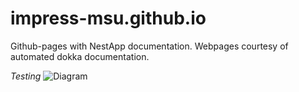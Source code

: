 # impress-msu.github.io
Github-pages with NestApp documentation. Webpages courtesy of automated dokka documentation.


_Testing_
![Diagram](http://impress-msu.github.io/impress-msu.github.io/Draw-io%20Files/Nest%20Behavioral%20Diagrams%20Fall-2020.svg)
